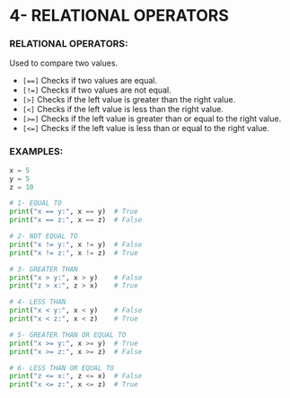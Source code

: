 # 4- RELATIONAL OPERATORS

### RELATIONAL OPERATORS:

Used to compare two values.

- `[==]` Checks if two values are equal.
- `[!=]` Checks if two values are not equal.
- `[>]` Checks if the left value is greater than the right value.
- `[<]` Checks if the left value is less than the right value.
- `[>=]` Checks if the left value is greater than or equal to the right value.
- `[<=]` Checks if the left value is less than or equal to the right value.

### EXAMPLES:

```python
x = 5
y = 5
z = 10

# 1- EQUAL TO
print("x == y:", x == y)  # True
print("x == z:", x == z)  # False

# 2- NOT EQUAL TO
print("x != y:", x != y)  # False
print("x != z:", x != z)  # True

# 3- GREATER THAN
print("x > y:", x > y)    # False
print("z > x:", z > x)    # True

# 4- LESS THAN
print("x < y:", x < y)    # False
print("x < z:", x < z)    # True

# 5- GREATER THAN OR EQUAL TO
print("x >= y:", x >= y)  # True
print("x >= z:", x >= z)  # False

# 6- LESS THAN OR EQUAL TO
print("z <= x:", z <= x)  # False
print("x <= z:", x <= z)  # True

```
